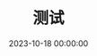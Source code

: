 ---
title: 测试
date: 2023-10-18 00:00:00
updated: 2023-10-18 00:00:00
categories: Valaxy 笔记
tags: [测试]
end: true
---